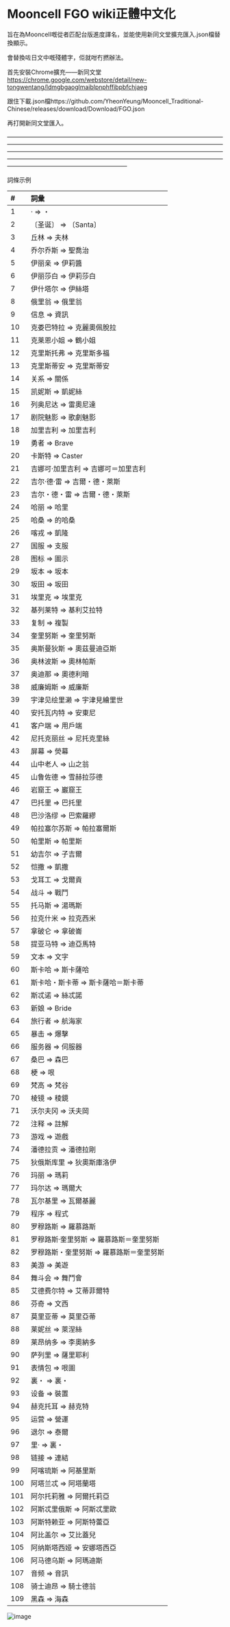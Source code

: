 # Mooncell FGO wiki正體中文化
旨在為Mooncell嘅從者匹配台版進度譯名，並能使用新同文堂擴充匯入.json檔替換顯示。

會替換咗日文中嘅殘體字，佢就咁冇撚辦法。

首先安裝Chrome擴充——新同文堂
https://chrome.google.com/webstore/detail/new-tongwentang/ldmgbgaoglmaiblpnphffibpbfchjaeg

跟住下載.json檔https://github.com/YheonYeung/Mooncell_Traditional-Chinese/releases/download/Download/FGO.json

再打開新同文堂匯入。

————————————————————————————————————————————————————————————————————————————————————————————————————————————————————————————————————————————————————————————————————

詞條示例

|#|詞彙|
|:----|:----|
|1|· => ・|
|2|〔圣诞〕 => 〔Santa〕|
|3|丘林 => 夫林|
|4|乔尔乔斯 => 聖喬治|
|5|伊丽亲 => 伊莉醬|
|6|伊丽莎白 => 伊莉莎白|
|7|伊什塔尔 => 伊絲塔|
|8|俄里翁 => 俄里翁|
|9|信息 => 資訊|
|10|克娄巴特拉 => 克麗奧佩脫拉|
|11|克莱恩小姐 => 鶴小姐|
|12|克里斯托弗 => 克里斯多福|
|13|克里斯蒂安 => 克里斯蒂安|
|14|关系 => 關係|
|15|凯妮斯 => 凱妮絲|
|16|列奥尼达 => 雷奧尼達|
|17|剧院魅影 => 歌劇魅影|
|18|加里吉利 => 加里吉利|
|19|勇者 => Brave|
|20|卡斯特 => Caster|
|21|吉娜可·加里吉利 => 吉娜可＝加里吉利|
|22|吉尔·德·雷 => 吉爾・德・萊斯|
|23|吉尔・德・雷 => 吉爾・德・萊斯|
|24|哈丽 => 哈里|
|25|哈桑 => 的哈桑|
|26|喀戎 => 凱隆|
|27|国服 => 支服|
|28|图标 => 圖示|
|29|坂本 => 坂本|
|30|坂田 => 坂田|
|31|埃里克 => 埃里克|
|32|基列莱特 => 基利艾拉特|
|33|复制 => 複製|
|34|奎里努斯 => 奎里努斯|
|35|奥斯曼狄斯 => 奧茲曼迪亞斯|
|36|奥林波斯 => 奧林帕斯|
|37|奥迪那 => 奧德利暗|
|38|威廉姆斯 => 威廉斯|
|39|宇津见绘里濑 => 宇津見繪里世|
|40|安托瓦内特 => 安東尼|
|41|客户端 => 用戶端|
|42|尼托克丽丝 => 尼托克里絲|
|43|屏幕 => 熒幕|
|44|山中老人 => 山之翁|
|45|山鲁佐德 => 雪赫拉莎德|
|46|岩窟王 => 巖窟王|
|47|巴托里 => 巴托里|
|48|巴沙洛缪 => 巴索羅繆|
|49|帕拉塞尔苏斯 => 帕拉塞爾斯|
|50|帕里斯 => 帕里斯|
|51|幼吉尔 => 子吉爾|
|52|恺撒 => 凱撒|
|53|戈耳工 => 戈爾貢|
|54|战斗 => 戰鬥|
|55|托马斯 => 湯瑪斯|
|56|拉克什米 => 拉克西米|
|57|拿破仑 => 拿破崙|
|58|提亚马特 => 迪亞馬特|
|59|文本 => 文字|
|60|斯卡哈 => 斯卡薩哈|
|61|斯卡哈・斯卡蒂 => 斯卡薩哈＝斯卡蒂|
|62|斯忒诺 => 絲忒諾|
|63|新娘 => Bride|
|64|旅行者 => 航海家|
|65|暴击 => 爆擊|
|66|服务器 => 伺服器|
|67|桑巴 => 森巴|
|68|梗 => 哏|
|69|梵高 => 梵谷|
|70|棱镜 => 稜鏡|
|71|沃尔夫冈 => 沃夫岡|
|72|注释 => 註解|
|73|游戏 => 遊戲|
|74|潘德拉贡 => 潘德拉剛|
|75|狄俄斯库里 => 狄奧斯庫洛伊|
|76|玛丽 => 瑪莉|
|77|玛尔达 => 瑪爾大|
|78|瓦尔基里 => 瓦爾基麗|
|79|程序 => 程式|
|80|罗穆路斯 => 羅慕路斯|
|81|罗穆路斯·奎里努斯 => 羅慕路斯＝奎里努斯|
|82|罗穆路斯・奎里努斯 => 羅慕路斯＝奎里努斯|
|83|美游 => 美遊|
|84|舞斗会 => 舞鬥會|
|85|艾德费尔特 => 艾蒂菲爾特|
|86|芬奇 => 文西|
|87|莫里亚蒂 => 莫里亞蒂|
|88|莱妮丝 => 萊涅絲|
|89|莱昂纳多 => 李奧納多|
|90|萨列里 => 薩里耶利|
|91|表情包 => 哏圖|
|92|裏・ => 裏・|
|93|设备 => 裝置|
|94|赫克托耳 => 赫克特|
|95|运营 => 營運|
|96|退尔 => 泰爾|
|97|里· => 裏・|
|98|链接 => 連結|
|99|阿喀琉斯 => 阿基里斯|
|100|阿塔兰忒 => 阿塔蘭塔|
|101|阿尔托莉雅 => 阿爾托莉亞|
|102|阿斯忒里俄斯 => 阿斯忒里歐|
|103|阿斯特赖亚 => 阿斯特蕾亞|
|104|阿比盖尔 => 艾比蓋兒|
|105|阿纳斯塔西娅 => 安娜塔西亞|
|106|阿马德乌斯 => 阿瑪迪斯|
|107|音频 => 音訊|
|108|骑士迪昂 => 騎士德翁|
|109|黑森 => 海森|

![image](https://user-images.githubusercontent.com/63342274/197173295-c3d1025e-8439-475f-bb92-600e0bfa2d58.png)
